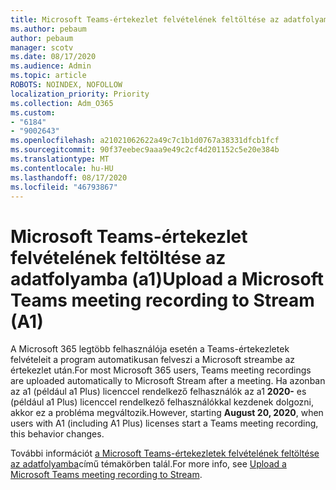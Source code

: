```yaml
---
title: Microsoft Teams-értekezlet felvételének feltöltése az adatfolyamba (a1)
ms.author: pebaum
author: pebaum
manager: scotv
ms.date: 08/17/2020
ms.audience: Admin
ms.topic: article
ROBOTS: NOINDEX, NOFOLLOW
localization_priority: Priority
ms.collection: Adm_O365
ms.custom:
- "6184"
- "9002643"
ms.openlocfilehash: a21021062622a49c7c1b1d0767a38331dfcb1fcf
ms.sourcegitcommit: 90f37eebec9aaa9e49c2cf4d201152c5e20e384b
ms.translationtype: MT
ms.contentlocale: hu-HU
ms.lasthandoff: 08/17/2020
ms.locfileid: "46793867"
---
```

# <a name="upload-a-microsoft-teams-meeting-recording-to-stream-a1"></a><span data-ttu-id="bb459-102">Microsoft Teams-értekezlet felvételének feltöltése az adatfolyamba (a1)</span><span class="sxs-lookup"><span data-stu-id="bb459-102">Upload a Microsoft Teams meeting recording to Stream (A1)</span></span>

<span data-ttu-id="bb459-103">A Microsoft 365 legtöbb felhasználója esetén a Teams-értekezletek felvételeit a program automatikusan felveszi a Microsoft streambe az értekezlet után.</span><span class="sxs-lookup"><span data-stu-id="bb459-103">For most Microsoft 365 users, Teams meeting recordings are uploaded automatically to Microsoft Stream after a meeting.</span></span> <span data-ttu-id="bb459-104">Ha azonban az a1 (például a1 Plus) licenccel rendelkező felhasználók az a1  **2020-** es (például a1 Plus) licenccel rendelkező felhasználókkal kezdenek dolgozni, akkor ez a probléma megváltozik.</span><span class="sxs-lookup"><span data-stu-id="bb459-104">However, starting  **August 20, 2020**, when users with A1 (including A1 Plus) licenses start a Teams meeting recording, this behavior changes.</span></span>  

<span data-ttu-id="bb459-105">További információt [a Microsoft Teams-értekezletek felvételének feltöltése az adatfolyamba](https://docs.microsoft.com/stream/portal-upload-teams-meeting-recording)című témakörben talál.</span><span class="sxs-lookup"><span data-stu-id="bb459-105">For more info, see [Upload a Microsoft Teams meeting recording to Stream](https://docs.microsoft.com/stream/portal-upload-teams-meeting-recording).</span></span>